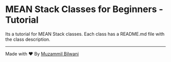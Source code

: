 # MEAN Stack Classes for Beginners - Tutorial

Its a tutorial for MEAN Stack classes.
Each class has a README.md file with the class description.

---

Made with ❤️ By [Muzammil Bilwani](https://muzammilbilwani.com)
